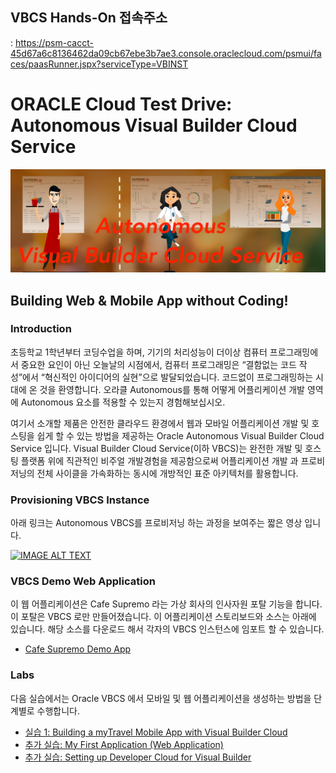 ## VBCS Hands-On 접속주소
: https://psm-cacct-45d67a6c8136462da09cb67ebe3b7ae3.console.oraclecloud.com/psmui/faces/paasRunner.jspx?serviceType=VBINST

 
 
 
# ORACLE Cloud Test Drive: Autonomous Visual Builder Cloud Service

![banner](resources/images/Banner.png)

## Building Web & Mobile App without Coding!

### Introduction
초등학교 1학년부터 코딩수업을 하며, 기기의 처리성능이 더이상 컴퓨터 프로그래밍에서 중요한 요인이 아닌 오늘날의 시점에서, 컴퓨터 프로그래밍은 “결함없는 코드 작성”에서 “혁신적인 아이디어의 실현”으로 발달되었습니다. 코드없이 프로그래밍하는 시대에 온 것을 환영합니다. 오라클 Autonomous를 통해 어떻게 어플리케이션 개발 영역에 Autonomous 요소를 적용할 수 있는지 경험해보십시오.

여기서 소개할 제품은 안전한 클라우드 환경에서 웹과 모바일 어플리케이션 개발 및 호스팅을 쉽게 할 수 있는 방법을 제공하는 Oracle Autonomous Visual Builder Cloud Service 입니다. Visual Builder Cloud Service(이하 VBCS)는 완전한 개발 및 호스팅 플랫폼 위에 직관적인 비주얼 개발경험을 제공함으로써 어플리케이션 개발 과 프로비저닝의 전체 사이클을 가속화하는 동시에 개방적인 표준 아키텍처를 활용합니다.

### Provisioning VBCS Instance
아래 링크는 Autonomous VBCS를 프로비저닝 하는 과정을 보여주는 짧은 영상 입니다.

[![IMAGE ALT TEXT](https://i.vimeocdn.com/video/730265167_130x73.jpg)](https://vimeo.com/293590267 "Autonomous Visual Builder Cloud Provisioning Steps.")


### VBCS Demo Web Application
이 웹 어플리케이션은 Cafe Supremo 라는 가상 회사의 인사자원 포탈 기능을 합니다. 이 포탈은 VBCS 로만 만들어졌습니다. 이 어플리케이션 스토리보드와 소스는 아래에 있습니다. 해당 소스를 다운로드 해서 각자의 VBCS 인스턴스에 임포트 할 수 있습니다. 

+ [Cafe Supremo Demo App](CF-Demo-App.md)

### Labs
다음 실습에서는 Oracle VBCS 에서 모바일 및 웹 어플리케이션을 생성하는 방법을 단계별로 수행합니다.
+ [실습 1: Building a myTravel Mobile App with Visual Builder Cloud](MobileApp/MOB_PART_1.md)
+ [추가 실습: My First Application (Web Application)](WebApp/MyFirstApp.md)
+ [추가 실습: Setting up Developer Cloud for Visual Builder](DevCS/README.md)
